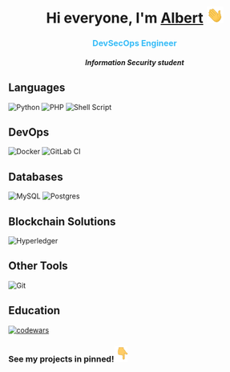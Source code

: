<h1 align="center">Hi everyone, I'm <a href="https://t.me/aanazaretyan" target="_blank">Albert</a> 
<img src="images/Hi.gif" height="32" alt=""/></h1>
<h3 align="center" style="color:#36BCF7">DevSecOps Engineer</h3>
<h5 align="center">Information Security student</h5>

Languages
---
![Python](https://img.shields.io/badge/python-3670A0?style=for-the-badge&logo=python&logoColor=ffdd54)
![PHP](https://img.shields.io/badge/php-%23777BB4.svg?style=for-the-badge&logo=php&logoColor=white)
![Shell Script](https://img.shields.io/badge/shell_script-%23121011.svg?style=for-the-badge&logo=gnu-bash&logoColor=white)

DevOps
---
![Docker](https://img.shields.io/badge/docker-%230db7ed.svg?style=for-the-badge&logo=docker&logoColor=white)
![GitLab CI](https://img.shields.io/badge/gitlab%20ci-%23181717.svg?style=for-the-badge&logo=gitlab&logoColor=white)

Databases
---
![MySQL](https://img.shields.io/badge/mysql-%2300f.svg?style=for-the-badge&logo=mysql&logoColor=white)
![Postgres](https://img.shields.io/badge/postgres-%23316192.svg?style=for-the-badge&logo=postgresql&logoColor=white)

Blockchain Solutions
---
![Hyperledger](https://img.shields.io/badge/hyperledger-2F3134?style=for-the-badge&logo=hyperledger&logoColor=white)

Other Tools
---
![Git](https://img.shields.io/badge/git-%23F05033.svg?style=for-the-badge&logo=git&logoColor=white)

Education
---
[![codewars](https://www.codewars.com/users/aanazaretyan/badges/large)](https://www.codewars.com/users/aanazaretyan)

<h3>See my projects in pinned!<img src="images/Point-down.gif" height="32" alt=""/></h3>

